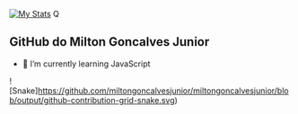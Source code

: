 [![My Stats](https://github-readme-stats.vercel.app/api/?username=miltongoncalvesjunior&hide_border=true&show_icons=true&include_all_commits=true&count_private=true&)](https://github.com/miltongoncalvesjunior)
Q
## GitHub do Milton Goncalves Junior


- 🌱 I’m currently learning JavaScript


![Snake]https://github.com/miltongoncalvesjunior/miltongoncalvesjunior/blob/output/github-contribution-grid-snake.svg)
